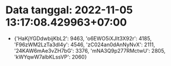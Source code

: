 # Data tanggal: 2022-11-05 13:17:08.429963+07:00

* {'HaKjYGDdwbijKbL2': 9463, 'o6EWO5iXJIt3X92r': 4185, 'F96zWM2LzTa3dI4y': 4546, 'zC024an0dAnNyNvX': 2111, '24KAW6mAe3vZH7bG': 3376, 'mNA3Q9p277RMctwU': 2805, 'kWYqwW7albKLssVP': 2060}

